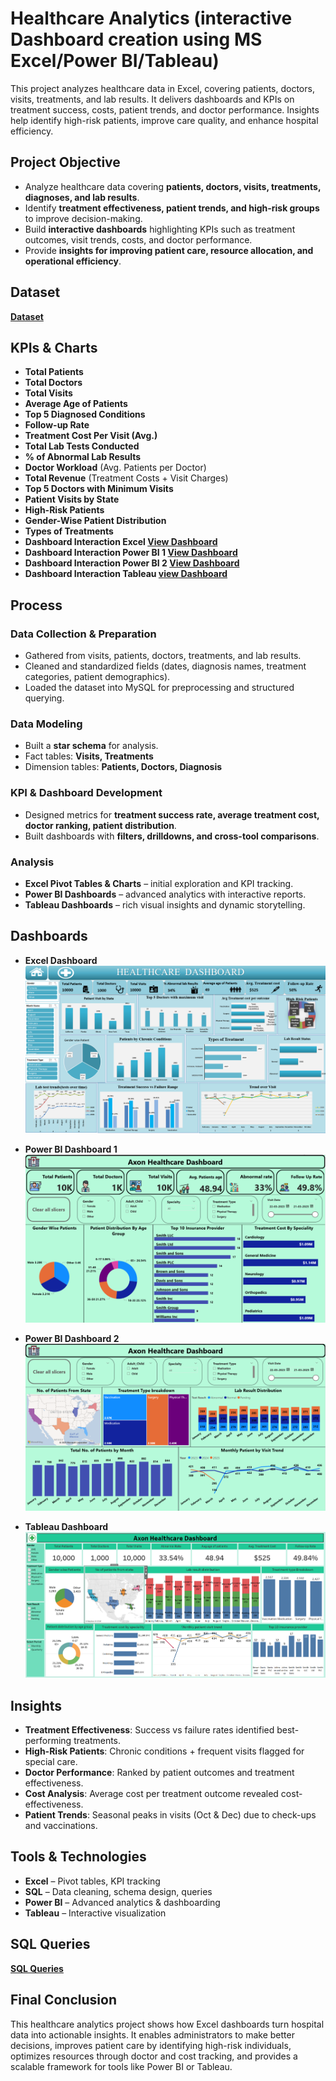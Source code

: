 # Healthcare Analytics (interactive Dashboard creation using MS Excel/Power BI/Tableau)
This project analyzes healthcare data in Excel, covering patients, doctors, visits, treatments, and lab results. It delivers dashboards and KPIs on treatment success, costs, patient trends, and doctor performance. Insights help identify high-risk patients, improve care quality, and enhance hospital efficiency.


## Project Objective  
- Analyze healthcare data covering **patients, doctors, visits, treatments, diagnoses, and lab results**.  
- Identify **treatment effectiveness, patient trends, and high-risk groups** to improve decision-making.  
- Build **interactive dashboards** highlighting KPIs such as treatment outcomes, visit trends, costs, and doctor performance.  
- Provide **insights for improving patient care, resource allocation, and operational efficiency**.


## Dataset
**[Dataset](https://github.com/GururajAngadi/healthcare-analytics/blob/main/Dataset_Healthcare_Patient_V3.xlsx)**


## KPIs & Charts  
- **Total Patients**  
- **Total Doctors**  
- **Total Visits**  
- **Average Age of Patients**  
- **Top 5 Diagnosed Conditions**  
- **Follow-up Rate**  
- **Treatment Cost Per Visit (Avg.)**  
- **Total Lab Tests Conducted**  
- **% of Abnormal Lab Results**  
- **Doctor Workload** (Avg. Patients per Doctor)  
- **Total Revenue** (Treatment Costs + Visit Charges)
- **Top 5 Doctors with Minimum Visits**  
- **Patient Visits by State**  
- **High-Risk Patients**  
- **Gender-Wise Patient Distribution**  
- **Types of Treatments**
- **Dashboard Interaction Excel [View Dashboard](https://github.com/GururajAngadi/healthcare-analytics/blob/main/Excel-Dashboard.png)**
- **Dashboard Interaction Power BI 1 [View Dashboard](https://github.com/GururajAngadi/healthcare-analytics/blob/main/Power%20Bi-Dashboard-1.png)**
- **Dashboard Interaction Power BI 2 [View Dashboard](https://github.com/GururajAngadi/healthcare-analytics/blob/main/Power%20Bi-Dashboard-2.png)**
- **Dashboard Interaction Tableau [view Dashboard](https://github.com/GururajAngadi/healthcare-analytics/blob/main/Tableau-Dashboard.png)**


## Process  

### Data Collection & Preparation  
- Gathered from visits, patients, doctors, treatments, and lab results.  
- Cleaned and standardized fields (dates, diagnosis names, treatment categories, patient demographics).
- Loaded the dataset into MySQL for preprocessing and structured querying. 

### Data Modeling  
- Built a **star schema** for analysis.  
- Fact tables: **Visits, Treatments**  
- Dimension tables: **Patients, Doctors, Diagnosis**  

### KPI & Dashboard Development  
- Designed metrics for **treatment success rate, average treatment cost, doctor ranking, patient distribution**.  
- Built dashboards with **filters, drilldowns, and cross-tool comparisons**.  

### Analysis  
- **Excel Pivot Tables & Charts** – initial exploration and KPI tracking.  
- **Power BI Dashboards** – advanced analytics with interactive reports.  
- **Tableau Dashboards** – rich visual insights and dynamic storytelling.


## Dashboards  

- **Excel Dashboard** 
**![Excel Dashboard](https://github.com/GururajAngadi/healthcare-analytics/blob/main/Excel-Dashboard.png)**

- **Power BI Dashboard 1**
**![Power BI Dashboard 1](https://github.com/GururajAngadi/healthcare-analytics/blob/main/Power%20Bi-Dashboard-1.png)**

- **Power BI Dashboard 2**
**![Power BI Dashboard 2](https://github.com/GururajAngadi/healthcare-analytics/blob/main/Power%20Bi-Dashboard-2.png)**

- **Tableau Dashboard**
**![Tableau Dashboard](https://github.com/GururajAngadi/healthcare-analytics/blob/main/Tableau-Dashboard.png)**


## Insights  

- **Treatment Effectiveness**: Success vs failure rates identified best-performing treatments.  
- **High-Risk Patients**: Chronic conditions + frequent visits flagged for special care.  
- **Doctor Performance**: Ranked by patient outcomes and treatment effectiveness.  
- **Cost Analysis**: Average cost per treatment outcome revealed cost-effectiveness.  
- **Patient Trends**: Seasonal peaks in visits (Oct & Dec) due to check-ups and vaccinations.  


## Tools & Technologies  
- **Excel** – Pivot tables, KPI tracking  
- **SQL** – Data cleaning, schema design, queries  
- **Power BI** – Advanced analytics & dashboarding  
- **Tableau** – Interactive visualization


## SQL Queries
**[SQL Queries](https://github.com/GururajAngadi/healthcare-analytics/blob/main/heathcare_project_queries.sql)**


## Final Conclusion
This healthcare analytics project shows how Excel dashboards turn hospital data into actionable insights. It enables administrators to make better decisions, improves patient care by identifying high-risk individuals, optimizes resources through doctor and cost tracking, and provides a scalable framework for tools like Power BI or Tableau.

